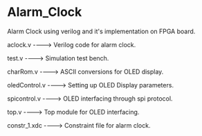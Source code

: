 # Alarm_Clock

Alarm Clock using verilog and it's implementation on FPGA board.


aclock.v ----> Verilog code for alarm clock.



test.v   ----> Simulation test bench.


charRom.v ----> ASCII conversions for OLED display.


oledControl.v ----> Setting up OLED Display parameters.

spicontrol.v ----> OLED interfacing through spi protocol.


top.v ----> Top module for OLED interfacing.


constr_1.xdc ----> Constraint file for alarm clock.




